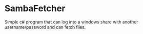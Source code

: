 # SambaFetcher

Simple c# program that can log into a windows share with another username/password and can fetch files.
